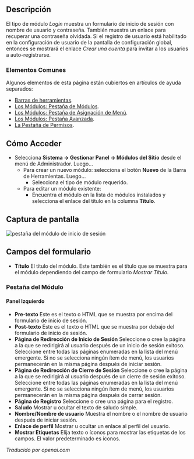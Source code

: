<!-- Filename: Help4.x:Site_Modules:_Login  / Display title: Modules : Connexion -->

## Descripción

El tipo de módulo *Login* muestra un formulario de inicio de sesión con nombre de usuario y contraseña. También muestra un enlace para recuperar una contraseña olvidada. Si el registro de usuario está habilitado en la configuración de usuario de la pantalla de configuración global, entonces se mostrará el enlace *Crear una cuenta* para invitar a los usuarios a auto-registrarse.

### Elementos Comunes

Algunos elementos de esta página están cubiertos en artículos de ayuda separados:

* [Barras de herramientas](jdocmanual?article=help/common-elements/toolbars).
* [Los Módulos: Pestaña de Módulos](jdocmanual?article=help/modules/modules-module-tab).
* [Los Módulos: Pestaña de Asignación de Menú](jdocmanual?article=help/modules/modules-menu-assignment-tab).
* [Los Módulos: Pestaña Avanzada](jdocmanual?article=help/modules/modules-advanced-tab).
* [La Pestaña de Permisos](jdocmanual?article=help/common-elements/edit-permissions).

## Cómo Acceder

- Selecciona **Sistema → Gestionar Panel → Módulos del Sitio** desde el
  menú de Administrador. Luego...
  - Para crear un nuevo módulo: selecciona el botón **Nuevo** de la Barra de Herramientas.
    Luego...
    - Selecciona el tipo de módulo requerido.
  - Para editar un módulo existente:
    - Encuentra el módulo en la lista de módulos instalados y selecciona el
      enlace del título en la columna **Título**.

## Captura de pantalla

![pestaña del módulo de inicio de sesión](../../../es/images/modules-site/modules-login-module-tab.png)

## Campos del formulario

- **Título** El título del módulo. Este también es el título que se muestra
  para el módulo dependiendo del campo de formulario *Mostrar Título*.

### Pestaña del Módulo

#### Panel Izquierdo

- **Pre-texto** Este es el texto o HTML que se muestra por encima del
  formulario de inicio de sesión.
- **Post-texto** Este es el texto o HTML que se muestra por debajo del
  formulario de inicio de sesión.
- **Página de Redirección de Inicio de Sesión** Seleccione o cree la página a la que se 
  redirigirá al usuario después de un inicio de sesión exitoso. Seleccione entre todas las páginas 
  enumeradas en la lista del menú emergente. Si no se selecciona ningún ítem de menú, los usuarios 
  permanecerán en la misma página después de iniciar sesión.
- **Página de Redirección de Cierre de Sesión** Seleccione o cree la página a la que se 
  redirigirá al usuario después de un cierre de sesión exitoso. Seleccione entre todas las páginas 
  enumeradas en la lista del menú emergente. Si no se selecciona ningún ítem de menú, los usuarios
  permanecerán en la misma página después de cerrar sesión.
- **Página de Registro** Seleccione o cree una página para el registro.
- **Saludo** Mostrar u ocultar el texto de saludo simple.
- **Nombre/Nombre de usuario** Muestra el nombre o el nombre de usuario después de iniciar sesión.
- **Enlace de perfil** Mostrar u ocultar un enlace al perfil del usuario.
- **Mostrar Etiquetas** Elija texto o íconos para mostrar las etiquetas de los campos. El
  valor predeterminado es íconos.

*Traducido por openai.com*

